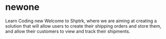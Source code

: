 # newone
Learn Coding new
Welcome to Shptrk, where we are aiming at creating a solution that will allow users to create their shipping orders and store them, and allow their customers to view and track their shipments.

